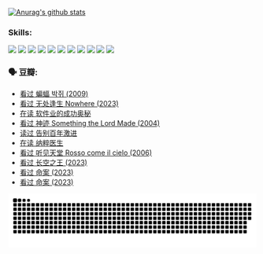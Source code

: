 
[![Anurag's github stats](https://github-readme-stats.vercel.app/api?username=w940853815)](https://github.com/anuraghazra/github-readme-stats)

### Skills:

<code><img height="32" src="https://cdn.jsdelivr.net/npm/simple-icons@v5/icons/python.svg"></code>
<code><img height="32" src="https://cdn.jsdelivr.net/npm/simple-icons@v5/icons/javascript.svg"></code>
<code><img height="32" src="https://cdn.jsdelivr.net/npm/simple-icons@v5/icons/django.svg"></code>
<code><img height="32" src="https://cdn.jsdelivr.net/npm/simple-icons@v5/icons/flask.svg"></code>
<code><img height="32" src="https://cdn.jsdelivr.net/npm/simple-icons@v5/icons/vuetify.svg"></code>
<code><img height="32" src="https://cdn.jsdelivr.net/npm/simple-icons@v5/icons/git.svg"></code>
<code><img height="32" src="https://cdn.jsdelivr.net/npm/simple-icons@v5/icons/docker.svg"></code>
<code><img height="32" src="https://cdn.jsdelivr.net/npm/simple-icons@v5/icons/postgresql.svg"></code>
<code><img height="32" src="https://cdn.jsdelivr.net/npm/simple-icons@v5/icons/elasticsearch.svg"></code>
<code><img height="32" src="https://cdn.jsdelivr.net/npm/simple-icons@v5/icons/macos.svg"></code>
<code><img height="32" src="https://cdn.jsdelivr.net/npm/simple-icons@v5/icons/linux.svg"></code>

### 🗣 豆瓣:

<!-- DOUBAN-ACTIVITIES:START -->
- [看过 蝙蝠 박쥐‎ (2009)](https://www.douban.com/people/136069238/status/4422787315/?_i=99114481)
- [看过 无处逢生 Nowhere‎ (2023)](https://www.douban.com/people/136069238/status/4416454713/?_i=99114481)
- [在读 软件业的成功奥秘](https://www.douban.com/people/136069238/status/4414815312/?_i=99114481)
- [看过 神迹 Something the Lord Made‎ (2004)](https://www.douban.com/people/136069238/status/4409691983/?_i=99114481)
- [读过 告别百年激进](https://www.douban.com/people/136069238/status/4406414036/?_i=99114481)
- [在读 纳粹医生](https://www.douban.com/people/136069238/status/4406413750/?_i=99114481)
- [看过 听见天堂 Rosso come il cielo‎ (2006)](https://www.douban.com/people/136069238/status/4401902014/?_i=99114481)
- [看过 长空之王‎ (2023)](https://www.douban.com/people/136069238/status/4397459053/?_i=99114481)
- [看过 命案‎ (2023)](https://www.douban.com/people/136069238/status/4395718336/?_i=99114481)
- [看过 命案‎ (2023)](https://www.douban.com/people/136069238/status/4395718257/?_i=99114481)
<!-- DOUBAN-ACTIVITIES:END -->


![Snake animation](https://raw.githubusercontent.com/w940853815/w940853815/output/github-contribution-grid-snake.svg)

<!--
**w940853815/w940853815** is a ✨ _special_ ✨ repository because its `README.md` (this file) appears on your GitHub profile.

Here are some ideas to get you started:

- 🔭 I’m currently working on ...
- 🌱 I’m currently learning ...
- 👯 I’m looking to collaborate on ...
- 🤔 I’m looking for help with ...
- 💬 Ask me about ...
- 📫 How to reach me: ...
- 😄 Pronouns: ...
- ⚡ Fun fact: ...
-->
